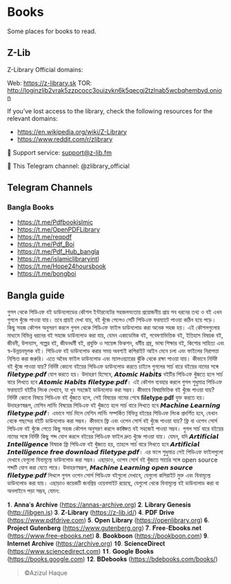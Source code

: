# Books

Some places for books to read.

## Z-Lib

Z-Library Official domains:

Web: <https://z-library.sk>
TOR: <http://loginzlib2vrak5zzpcocc3ouizykn6k5qecgj2tzlnab5wcbqhembyd.onion>

If you’ve lost access to the library, check the following resources for the relevant domains:

- <https://en.wikipedia.org/wiki/Z-Library>
- <https://www.reddit.com/r/zlibrary>

📧 Support service: <support@z-lib.fm>

📣 This Telegram channel: @zlibrary_official

## Telegram Channels

### Bangla Books

- <https://t.me/Pdfbookislmic>
- <https://t.me/OpenPDFLibrary>
- <https://t.me/reqpdf>
- <https://t.me/Pdf_Boi>
- <https://t.me/Pdf_Hub_bangla>
- <https://t.me/islamiclibraryintl>
- <https://t.me/Hope24hoursbook>
- <https://t.me/bongboi>

## Bangla guide

গুগল থেকে পিডিএফ বই ডাউনলোডের কৌশল
ইন্টারনেটের সহজলভ্যতায় প্রয়োজনীয় প্রায় সব ধরনের তথ্য ও বই এখন গুগলে খুঁজে পাওয়া যায়। তবে প্রায়ই দেখা যায়, বই খুঁজে পেলেও সেটি পিডিএফ ফরম্যাটে পাওয়া কঠিন হয়ে পড়ে। কিছু সহজ কৌশল অনুসরণ করলে গুগল থেকে পিডিএফ ফাইল ডাউনলোড করা অনেক সহজ হয়। এই কৌশলগুলোর মাধ্যমে বিভিন্ন ধরনের বই সহজে ডাউনলোড করা যায়, যেমন একাডেমিক বই, গবেষণাভিত্তিক বই, ইতিহাস বিষয়ক বই, জীবনী, উপন্যাস, গল্পের বই, জীবনধর্মী বই, প্রযুক্তি ও সায়েন্স ফিকশন, ধর্মীয় গ্রন্থ, ভাষা শিক্ষার বই, কিশোর সাহিত্য এবং স্ব-উন্নয়নমূলক বই। পিডিএফ বই ডাউনলোড করার সময় অবশ্যই কপিরাইট আইন মেনে চলা এবং ফাইলের নিরাপত্তা নিশ্চিত করা জরুরি। এতে অবৈধ ফাইল ডাউনলোড এবং ম্যালওয়্যারের ঝুঁকি থেকে রক্ষা পাওয়া যায়।
কীভাবে নির্দিষ্ট বই খুঁজে পাওয়া যায়?
নির্দিষ্ট কোনো বইয়ের পিডিএফ ডাউনলোড করতে চাইলে গুগলের সার্চ বারে বইয়ের নামের সঙ্গে 𝙛𝙞𝙡𝙚𝙩𝙮𝙥𝙚:𝙥𝙙𝙛 যোগ করতে হয়। উদাহরণ হিসেবে, 𝘼𝙩𝙤𝙢𝙞𝙘 𝙃𝙖𝙗𝙞𝙩𝙨 বইটির পিডিএফ খুঁজতে হলে সার্চ বারে লিখতে হবে 𝘼𝙩𝙤𝙢𝙞𝙘 𝙃𝙖𝙗𝙞𝙩𝙨 𝙛𝙞𝙡𝙚𝙩𝙮𝙥𝙚:𝙥𝙙𝙛। এই কৌশল ব্যবহার করলে গুগল শুধুমাত্র পিডিএফ ফরম্যাটে বইটির লিংক দেখাবে, যা খুব সহজেই ডাউনলোড করা সম্ভব।
কীভাবে বিষয়ভিত্তিক বই খুঁজে পাওয়া যায়?
নির্দিষ্ট কোনো বিষয়ে পিডিএফ বই খুঁজতে হলে, সেই বিষয়ের নামের শেষে 𝐟𝐢𝐥𝐞𝐭𝐲𝐩𝐞:𝐩𝐝𝐟 যুক্ত করতে হয়। উদাহরণস্বরূপ, মেশিন লার্নিং বিষয়ের পিডিএফ বই খুঁজতে হলে সার্চ বারে লিখতে হবে 𝙈𝙖𝙘𝙝𝙞𝙣𝙚 𝙇𝙚𝙖𝙧𝙣𝙞𝙣𝙜 𝙛𝙞𝙡𝙚𝙩𝙮𝙥𝙚:𝙥𝙙𝙛। এভাবে সার্চ দিলে মেশিন লার্নিং সম্পর্কিত বিভিন্ন বইয়ের পিডিএফ লিংক প্রদর্শিত হবে, যেখান থেকে পছন্দের বইটি ডাউনলোড করা সম্ভব।
কীভাবে ফ্রি এবং ওপেন সোর্স বই খুঁজে পাওয়া যায়?
ফ্রি বা ওপেন সোর্স পিডিএফ বই খুঁজে পেতে কিছু সহজ কৌশল অনুসরণ করলে কাঙ্ক্ষিত বই সহজেই পাওয়া সম্ভব। গুগল সার্চ বারে বইয়ের নামের সঙ্গে নির্দিষ্ট কিছু শব্দ যোগ করলে বইয়ের পিডিএফ ফাইল দ্রুত খুঁজে পাওয়া যায়। যেমন, যদি 𝘼𝙧𝙩𝙞𝙛𝙞𝙘𝙞𝙖𝙡 𝙄𝙣𝙩𝙚𝙡𝙡𝙞𝙜𝙚𝙣𝙘𝙚 বিষয়ক ফ্রি পিডিএফ বই খুঁজতে হয়, তাহলে সার্চ বারে লিখতে হবে 𝘼𝙧𝙩𝙞𝙛𝙞𝙘𝙞𝙖𝙡 𝙄𝙣𝙩𝙚𝙡𝙡𝙞𝙜𝙚𝙣𝙘𝙚 𝙛𝙧𝙚𝙚 𝙙𝙤𝙬𝙣𝙡𝙤𝙖𝙙 𝙛𝙞𝙡𝙚𝙩𝙮𝙥𝙚:𝙥𝙙𝙛। এর ফলে শুধুমাত্র সেই পিডিএফ ফাইলগুলো দেখাবে যেগুলো বিনামূল্যে ডাউনলোড করা সম্ভব। এছাড়াও, ওপেন সোর্স বই খুঁজতে সার্চের সঙ্গে open source শব্দটি যোগ করা যেতে পারে। উদাহরণস্বরূপ, 𝙈𝙖𝙘𝙝𝙞𝙣𝙚 𝙇𝙚𝙖𝙧𝙣𝙞𝙣𝙜 𝙤𝙥𝙚𝙣 𝙨𝙤𝙪𝙧𝙘𝙚 𝙛𝙞𝙡𝙚𝙩𝙮𝙥𝙚:𝙥𝙙𝙛 লিখলে গুগল ওপেন সোর্স পিডিএফ বইগুলো দেখাবে, যেগুলো কপিরাইট মুক্ত এবং বিনামূল্যে ডাউনলোড করা যায়।
এছাড়াও কয়েকটি জনপ্রিয় ওয়েবসাইট রয়েছে, যেগুলো থেকে বিনামূল্যে বই ডাউনলোড করা বা অনলাইনে পড়া সম্ভব, যেমন:

𝟏. 𝐀𝐧𝐧𝐚’𝐬 𝐀𝐫𝐜𝐡𝐢𝐯𝐞 (<https://annas-archive.org>)
𝟐. 𝐋𝐢𝐛𝐫𝐚𝐫𝐲 𝐆𝐞𝐧𝐞𝐬𝐢𝐬 (<http://libgen.is>)
𝟑. 𝐙-𝐋𝐢𝐛𝐫𝐚𝐫𝐲 (<https://z-lib.id/>)
𝟒. 𝐏𝐃𝐅 𝐃𝐫𝐢𝐯𝐞 (<https://www.pdfdrive.com>)
𝟓. 𝐎𝐩𝐞𝐧 𝐋𝐢𝐛𝐫𝐚𝐫𝐲 (<https://openlibrary.org>)
𝟔. 𝐏𝐫𝐨𝐣𝐞𝐜𝐭 𝐆𝐮𝐭𝐞𝐧𝐛𝐞𝐫𝐠 (<https://www.gutenberg.org>)
𝟕. 𝐅𝐫𝐞𝐞-𝐄𝐛𝐨𝐨𝐤𝐬.𝐧𝐞𝐭 (<https://www.free-ebooks.net>)
𝟖. 𝐁𝐨𝐨𝐤𝐛𝐨𝐨𝐧 (<https://bookboon.com>)
𝟗. 𝐈𝐧𝐭𝐞𝐫𝐧𝐞𝐭 𝐀𝐫𝐜𝐡𝐢𝐯𝐞 (<https://archive.org>)
𝟏𝟎. 𝐒𝐜𝐢𝐞𝐧𝐜𝐞𝐃𝐢𝐫𝐞𝐜𝐭 (<https://www.sciencedirect.com>)
𝟏𝟏. 𝐆𝐨𝐨𝐠𝐥𝐞 𝐁𝐨𝐨𝐤𝐬 (<https://books.google.com>)
𝟏𝟐. 𝐁𝐃𝐞𝐛𝐨𝐨𝐤𝐬 (<https://bdebooks.com/books/>)

> ©Azizul Haque
